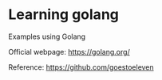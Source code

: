 # Learning golang

Examples using Golang

Official webpage: https://golang.org/

Reference: https://github.com/goestoeleven